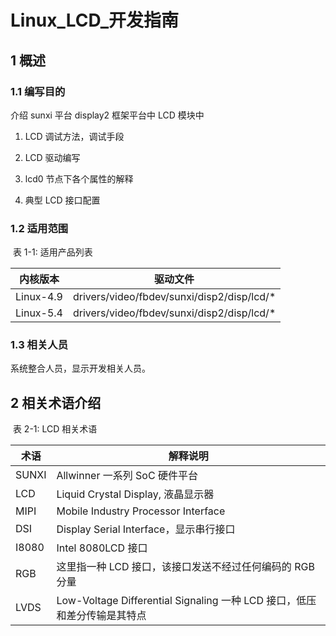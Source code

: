 # Linux_LCD_开发指南
## 1 概述

### 1.1 编写目的

介绍 sunxi 平台 display2 框架平台中 LCD 模块中

1. LCD 调试方法，调试手段

2. LCD 驱动编写

3. lcd0 节点下各个属性的解释

4. 典型 LCD 接口配置



###  1.2 适用范围

​														         表 1-1: 适用产品列表

| 内核版本  | 驱动文件                                   |
| --------- | ------------------------------------------ |
| Linux-4.9 | drivers/video/fbdev/sunxi/disp2/disp/lcd/* |
| Linux-5.4 | drivers/video/fbdev/sunxi/disp2/disp/lcd/* |



### 1.3 相关人员

系统整合人员，显示开发相关人员。





## 2 相关术语介绍

​                                                                  表 2-1: LCD 相关术语

| 术语  | 解释说明                                                     |
| ----- | ------------------------------------------------------------ |
| SUNXI | Allwinner 一系列 SoC 硬件平台                                |
| LCD   | Liquid Crystal Display, 液晶显示器                           |
| MIPI  | Mobile Industry Processor Interface                          |
| DSI   | Display Serial Interface，显示串行接口                       |
| I8080 | Intel 8080LCD 接口                                           |
| RGB   | 这里指一种 LCD 接口，该接口发送不经过任何编码的 RGB 分量     |
| LVDS  | Low-Voltage Differential Signaling 一种 LCD 接口，低压和差分传输是其特点 |